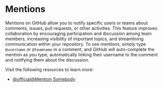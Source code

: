# Mentions

Mentions on GitHub allow you to notify specific users or teams about comments, issues, pull requests, or other activities. This feature improves collaboration by encouraging participation and discussion among team members, increasing visibility of important topics, and streamlining communication within your repository. To use mentions, simply type `@username` or `@teamname` in a comment, and GitHub will auto-complete the mention as you type, automatically linking their username to the comment and notifying them about the discussion.

Visit the following resources to learn more:

- [@official@Mention Somebody](https://github.blog/news-insights/mention-somebody-they-re-notified/)